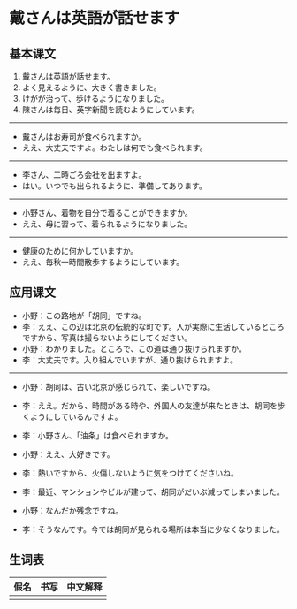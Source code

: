 # 戴さんは英語が話せます

## 基本课文

1. 戴さんは英語が話せます。
2. よく見えるように、大きく書きました。
3. けがが治って、歩けるようになりました。
4. 陳さんは毎日、英字新聞を読むようにしています。

---

- 戴さんはお寿司が食べられますか。
- ええ、大丈夫ですよ。わたしは何でも食べられます。

---

- 李さん、二時ごろ会社を出ますよ。
- はい。いつでも出られるように、準備してあります。

---

- 小野さん、着物を自分で着ることができますか。
- ええ、母に習って、着られるようになりました。

---

- 健康のために何かしていますか。
- ええ、毎秋一時間散歩するようにしています。

## 应用课文

- 小野：この路地が「胡同」ですね。
- 李：ええ、この辺は北京の伝統的な町です。人が実際に生活しているところですから、写真は撮らないようにしてください。
- 小野：わかりました。ところで、この道は通り抜けられますか。
- 李：大丈夫です。入り組んでいますが、通り抜けられますよ。

---

- 小野：胡同は、古い北京が感じられて、楽しいですね。
- 李：ええ。だから、時間がある時や、外国人の友達が来たときは、胡同を歩くようにしているんですよ。

- 李：小野さん、「油条」は食べられますか。
- 小野：ええ、大好きです。
- 李：熱いですから、火傷しないように気をつけてくださいね。
- 李：最近、マンションやビルが建って、胡同がだいぶ減ってしまいました。
- 小野：なんだか残念ですね。
- 李：そうなんです。今では胡同が見られる場所は本当に少なくなりました。

## 生词表

| 假名 | 书写 | 中文解释 |
| ---- | ---- | -------- |
|      |      |          |
